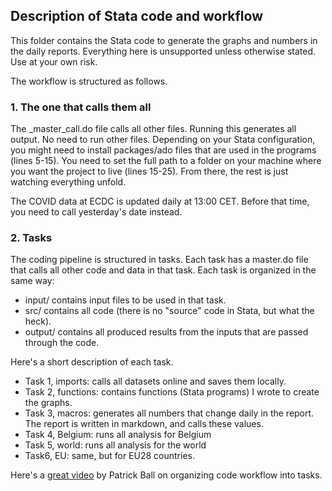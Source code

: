 ## Description of Stata code and workflow

This folder contains the Stata code to generate the graphs and numbers in the daily reports. 
Everything here is unsupported unless otherwise stated. Use at your own risk.

The workflow is structured as follows.

### 1. The one that calls them all

The _master_call.do file calls all other files. Running this generates all output. No need to run other files.
Depending on your Stata configuration, you might need to install packages/ado files that are used in the programs (lines 5-15). 
You need to set the full path to a folder on your machine where you want the project to live (lines 15-25).
From there, the rest is just watching everything unfold.

The COVID data at ECDC is updated daily at 13:00 CET. Before that time, you need to call yesterday's date instead.

### 2. Tasks

The coding pipeline is structured in tasks. Each task has a master.do file that calls all other code and data in that task.
Each task is organized in the same way: 
  - input/ contains input files to be used in that task.
  - src/ contains all code (there is no "source" code in Stata, but what the heck).
  - output/ contains all produced results from the inputs that are passed through the code.

Here's a short description of each task.
  - Task 1, imports: calls all datasets online and saves them locally.
  - Task 2, functions: contains functions (Stata programs) I wrote to create the graphs.
  - Task 3, macros: generates all numbers that change daily in the report. The report is written in markdown, and calls these values.
  - Task 4, Belgium: runs all analysis for Belgium
  - Task 5, world: runs all analysis for the world
  - Task6, EU: same, but for EU28 countries.
  
  Here's a [great video](https://www.youtube.com/watch?v=ZSunU9GQdcI) by Patrick Ball on organizing code workflow into tasks.
  
